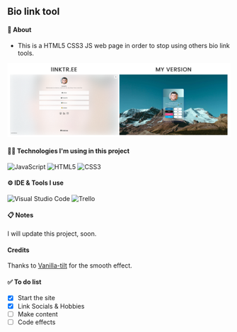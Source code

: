 ## Bio link tool

#### 📌 About
-  This is a HTML5 CSS3 JS web page in order to stop using others bio link tools.

![bioLinkToolComparison](https://github.com/quantosh/quantosh.github.io/blob/main/bioLinkTool.png)

#### 👩‍💻 Technologies I'm using in this project
![JavaScript](https://img.shields.io/static/v1?style=for-the-badge&message=JavaScript&color=222222&logo=JavaScript&logoColor=F7DF1E&label=)
![HTML5](https://img.shields.io/static/v1?style=for-the-badge&message=HTML5&color=E34F26&logo=HTML5&logoColor=FFFFFF&label=)
![CSS3](https://img.shields.io/static/v1?style=for-the-badge&message=CSS3&color=1572B6&logo=CSS3&logoColor=FFFFFF&label=)

#### ⚙ IDE & Tools I use
![Visual Studio Code](https://img.shields.io/static/v1?style=for-the-badge&message=Visual+Studio+Code&color=007ACC&logo=Visual+Studio+Code&logoColor=FFFFFF&label=)
![Trello](https://img.shields.io/static/v1?style=for-the-badge&message=Trello&color=0079BF&logo=Trello&logoColor=FFFFFF&label=)

#### 📋 Notes
I will update this project, soon.

#### Credits
Thanks to [Vanilla-tilt](https://micku7zu.github.io/vanilla-tilt.js/) for the smooth effect.

#### ✅ To do list
- [x] Start the site
- [x] Link Socials & Hobbies
- [ ] Make content
- [ ] Code effects
